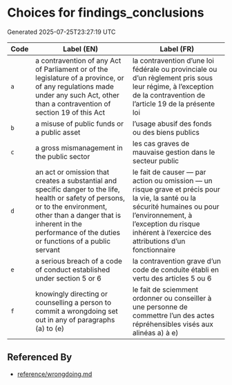 # Choices for findings_conclusions

Generated 2025-07-25T23:27:19 UTC

| Code | Label (EN) | Label (FR) |
|------|------------|------------|
| `a` | a contravention of any Act of Parliament or of the legislature of a province, or of any regulations made under any such Act, other than a contravention of section 19 of this Act | la contravention d’une loi fédérale ou provinciale ou d’un règlement pris sous leur régime, à l’exception de la contravention de l’article 19 de la présente loi |
| `b` | a misuse of public funds or a public asset | l’usage abusif des fonds ou des biens publics |
| `c` | a gross mismanagement in the public sector | les cas graves de mauvaise gestion dans le secteur public |
| `d` | an act or omission that creates a substantial and specific danger to the life, health or safety of persons, or to the environment, other than a danger that is inherent in the performance of the duties or functions of a public servant | le fait de causer — par action ou omission — un risque grave et précis pour la vie, la santé ou la sécurité humaines ou pour l’environnement, à l’exception du risque inhérent à l’exercice des attributions d’un fonctionnaire |
| `e` | a serious breach of a code of conduct established under section 5 or 6 | la contravention grave d’un code de conduite établi en vertu des articles 5 ou 6 |
| `f` | knowingly directing or counselling a person to commit a wrongdoing set out in any of paragraphs (a) to (e) | le fait de sciemment ordonner ou conseiller à une personne de commettre l’un des actes répréhensibles visés aux alinéas a) à e) |


## Referenced By

- [reference/wrongdoing.md](../reference/wrongdoing.md)
